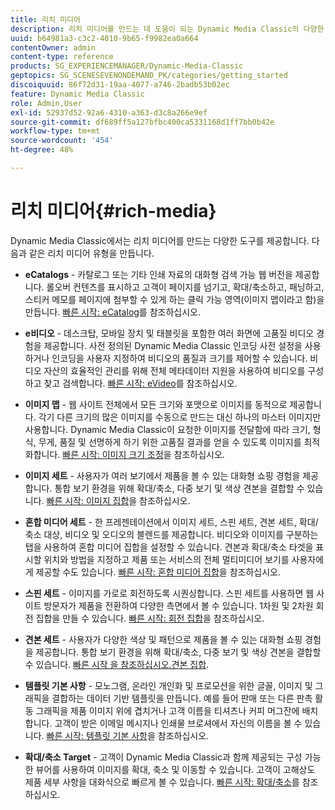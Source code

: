 ```yaml
---
title: 리치 미디어
description: 리치 미디어를 만드는 데 도움이 되는 Dynamic Media Classic의 다양한 도구에 대해 알아보십시오.
uuid: b64981a3-c3c2-4010-9b65-f9982ea0a664
contentOwner: admin
content-type: reference
products: SG_EXPERIENCEMANAGER/Dynamic-Media-Classic
geptopics: SG_SCENESEVENONDEMAND_PK/categories/getting_started
discoiquuid: 86f72d31-19aa-4077-a746-2badb53b02ec
feature: Dynamic Media Classic
role: Admin,User
exl-id: 52937d52-92a6-4310-a363-d3c8a266e9ef
source-git-commit: df689ff5a127bfbc400ca5331168d1ff7bb0b42e
workflow-type: tm+mt
source-wordcount: '454'
ht-degree: 48%

---
```


# 리치 미디어{#rich-media}

Dynamic Media Classic에서는 리치 미디어를 만드는 다양한 도구를 제공합니다. 다음과 같은 리치 미디어 유형을 만듭니다.

* **eCatalogs**  - 카탈로그 또는 기타 인쇄 자료의 대화형 검색 가능 웹 버전을 제공합니다. 롤오버 컨텐츠를 표시하고 고객이 페이지를 넘기고, 확대/축소하고, 패닝하고, 스티커 메모를 페이지에 첨부할 수 있게 하는 클릭 가능 영역(이미지 맵이라고 함)을 만듭니다.
[빠른 시작: eCatalog](/help/quick-start-ecatalog.md)를 참조하십시오.

* **e비디오**  - 데스크탑, 모바일 장치 및 태블릿을 포함한 여러 화면에 고품질 비디오 경험을 제공합니다. 사전 정의된 Dynamic Media Classic 인코딩 사전 설정을 사용하거나 인코딩을 사용자 지정하여 비디오의 품질과 크기를 제어할 수 있습니다. 비디오 자산의 효율적인 관리를 위해 전체 메타데이터 지원을 사용하여 비디오를 구성하고 찾고 검색합니다.
[빠른 시작: eVideo](/help/quick-start-video.md)를 참조하십시오.

* **이미지 맵**  - 웹 사이트 전체에서 모든 크기와 포맷으로 이미지를 동적으로 제공합니다. 각기 다른 크기의 많은 이미지를 수동으로 만드는 대신 하나의 마스터 이미지만 사용합니다. Dynamic Media Classic이 요청한 이미지를 전달함에 따라 크기, 형식, 무게, 품질 및 선명하게 하기 위한 고품질 결과를 얻을 수 있도록 이미지를 최적화합니다.
[빠른 시작: 이미지 크기 조정](/help/quick-start-image-sizing.md)을 참조하십시오.

* **이미지 세트**  - 사용자가 여러 보기에서 제품을 볼 수 있는 대화형 쇼핑 경험을 제공합니다. 통합 보기 환경을 위해 확대/축소, 다중 보기 및 색상 견본을 결합할 수 있습니다.
[빠른 시작: 이미지 집합](/help/quick-start-image-sets.md)을 참조하십시오.

* **혼합 미디어 세트**  - 한 프레젠테이션에서 이미지 세트, 스핀 세트, 견본 세트, 확대/축소 대상, 비디오 및 오디오의 블렌드를 제공합니다. 비디오와 이미지를 구분하는 탭을 사용하여 혼합 미디어 집합을 설정할 수 있습니다. 견본과 확대/축소 타겟을 표시할 위치와 방법을 지정하고 제품 또는 서비스의 전체 멀티미디어 보기를 사용자에게 제공할 수도 있습니다.
[빠른 시작: 혼합 미디어 집합](/help/quick-start-mixed-media-sets.md)을 참조하십시오.

* **스핀 세트**  - 이미지를 가로로 회전하도록 시퀀싱합니다. 스핀 세트를 사용하면 웹 사이트 방문자가 제품을 전환하여 다양한 측면에서 볼 수 있습니다. 1차원 및 2차원 회전 집합을 만들 수 있습니다.
[빠른 시작: 회전 집합](/help/quick-start-spin-sets.md)을 참조하십시오.

* **견본 세트**  - 사용자가 다양한 색상 및 패턴으로 제품을 볼 수 있는 대화형 쇼핑 경험을 제공합니다. 통합 보기 환경을 위해 확대/축소, 다중 보기 및 색상 견본을 결합할 수 있습니다.
[빠른 시작 을 참조하십시오.견본 집합](/help/quick-start-swatch-sets.md).

* **템플릿 기본 사항**  - 모노그램, 온라인 개인화 및 프로모션을 위한 글꼴, 이미지 및 그래픽을 결합하는 데이터 기반 템플릿을 만듭니다. 예를 들어 판매 또는 다른 판촉 활동 그래픽을 제품 이미지 위에 겹치거나 고객 이름을 티셔츠나 커피 머그잔에 배치합니다. 고객이 받은 이메일 메시지나 인쇄물 브로셔에서 자신의 이름을 볼 수 있습니다.
[빠른 시작: 템플릿 기본 사항](/help/quick-start-template-basics.md)을 참조하십시오.

* **확대/축소 Target**  - 고객이 Dynamic Media Classic과 함께 제공되는 구성 가능한 뷰어를 사용하여 이미지를 확대, 축소 및 이동할 수 있습니다. 고객이 고해상도 제품 세부 사항을 대화식으로 빠르게 볼 수 있습니다.
[빠른 시작: 확대/축소](/help/quick-start-zoom.md)를 참조하십시오.
